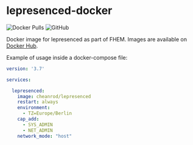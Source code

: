 # lepresenced-docker
![Docker Pulls](https://img.shields.io/docker/pulls/cheanrod/lepresenced)
![GitHub](https://img.shields.io/github/license/cheanrod/lepresenced-docker)

Docker image for lepresenced as part of FHEM. Images are available on [Docker Hub](https://hub.docker.com/r/cheanrod/lepresenced).

Example of usage inside a docker-compose file:

````yaml
version: '3.7'

services:

  lepresenced:
    image: cheanrod/lepresenced
    restart: always
    environment:
      - TZ=Europe/Berlin
    cap_add:
      - SYS_ADMIN
      - NET_ADMIN
    network_mode: "host"
````
